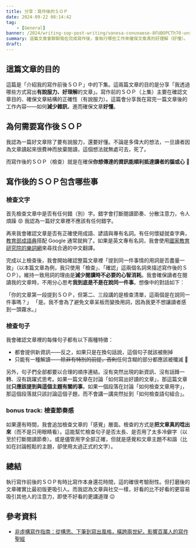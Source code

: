 ```yaml
---
title: 分享：寫作後的ＳＯＰ
date: 2024-09-22 08:14:42
tag:
	- [General]
banner: /2024/writing-sop-post-writing/vanesa-conunaese-8FUBOPCTh70-unsplash.jpg
summary: 這篇文章會聊聊我在完成寫作後，會執行哪些工作來確保文章真的好理解（好懂）。
draft: 
---
```


## 這篇文章的目的

這篇是「介紹我的寫作前後ＳＯＰ」中的下集。這兩篇文章的目的是分享「我透過哪些方式寫出**有說服力、好理解**的文章」。寫作前的ＳＯＰ（上集）主要在確認文章目的、確保文章結構的正確性（有說服力）。這篇會分享我在寫完一篇文章後的工作內容——如何**減少雜訊**，進而確保文章**好懂**。

## 為何需要寫作後ＳＯＰ

我認為一篇好文章除了要有說服力，還要好懂。不論是多偉大的想法，一旦讀者因為文章讀起來很費神而放棄閱讀，這個想法就無處可去，死了。

而寫作後的ＳＯＰ（檢查）就是在確保**你想傳達的資訊能順利抵達讀者的腦或心** 🎯

## 寫作後的ＳＯＰ包含哪些事

### 檢查文字

首先檢查文章中是否有任何錯（別）字。錯字會打斷閱讀節奏、分散注意力，令人煩躁 😡 我認為一篇好文章裡不應該有任何錯字。

再來我會確認文章是否有正確使用成語、諺語與專有名詞。有任何懷疑就查字典，[教育部成語典](https://dict.idioms.moe.edu.tw/search.jsp)搭配 Google 通常就夠了。如果是英文專有名詞，我會使用[國家教育研究院的樂詞網](https://terms.naer.edu.tw/)來尋找合適的中文翻譯。

完成以上檢查後，我會開始確認整篇文章裡「提到同一件事情的用詞是否盡量一致」（以本篇文章為例，我只使用「檢查」、「確認」這兩個名詞來描述寫作後的ＳＯＰ）。維持一致用詞的理由是**減少閱讀時不必要的心智消耗**。我會確保讀者在閱讀我的文章時，不用分心思考**我到底是不是在說同一件事**。想像中的對話如下：

「你的文章第一段提到ＳＯＰ，但第二、三段講的是檢查清單，這兩個是在說同一件事嗎？」
「是。我不會為了避免文章呆板而變換用詞，因為我更不想讓讀者感到一頭霧水。」

### 檢查句子

我會確認文章裡的每條句子都有以下兩種特徵：

- 都會提供新資訊——反之，如果只是在換句話說，這個句子就該被刪掉
- 只能有一種解讀——~~除非有特別的前提，否則~~任何含糊的部分都應該被殲滅 🚯

另外，句子們全部都要以合理的順序連結。沒有突然出現的新資訊、沒有話鋒一轉、沒有跳躍式思考。如果一篇文章在討論「如何寫出好讀的文章」，那這篇文章就**只應該提到與這個主題有關的事**。如果一個段落在討論「如何檢查文章用字」，那這個段落就只該討論這個子題，而不會講一講突然扯到「如何檢查語句組合」。

### bonus track: 檢查節奏感

如果還有時間，我會追加檢查文章的「感覺」層面。檢查的方式是**把文章真的唸出來**（而不是只用眼睛看）。這能幫忙檢查句子是否太長、是否用了太多冷僻字（以至於打斷閱讀節奏）。或是儘管用字全部正確，但就是感覺和文章主題不和諧（比如在討論輕鬆的主題，卻使用太過正式的文字）。

## 總結

執行寫作前後的ＳＯＰ有時比寫作本身還花時間，這的確很考驗耐性。但打磨後的文章確實比最初版更吸引人。而我認為文章與社交一樣，好看的比不好看的更容易吸引其他人的注意力，即使不好看的更講道理 😉

## 參考資料

- [非虛構寫作指南：從構思、下筆到寫出風格，橫跨兩世紀，影響百萬人的寫作聖經](https://moo.im/a/hkrzEL)
